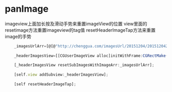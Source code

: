 # panImage
imageview上面加长按及滑动手势来重置imageView的位置
view里面的resetimage方法重置imageview的tag值
resetHeaderImageTap方法来重置image的手势
```javascript
    _imagesUrlArr=[@[@"http://chenggua.com/imagesUrl/20151204/201512042214246086.png",[UIImage imageNamed:@"22.jpg"],[UIImage imageNamed:@"33.jpg"],@"http://chenggua.com/imagesUrl/20160401/201604011908592250.png",[UIImage    imageNamed:@"秀场.png"],@"http://chenggua.com/imagesUrl/20160319/201603191828508459.png"] mutableCopy];
  
    _headerImagesView=[[CGUserImageView alloc]initWithFrame:CGRectMake(0, 64, SCREEN_Width, SCREEN_Width)];
   
    [_headerImagesView resetSubImagesWithImageArr:_imagesUrlArr];
   
    [self.view addSubview:_headerImagesView];
   
    [self resetHeaderImageTap];
```
